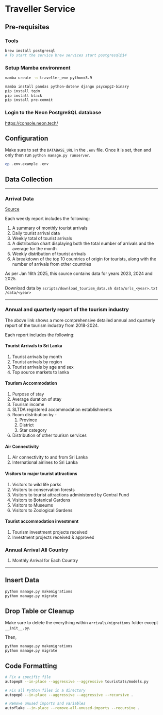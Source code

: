# Traveller Service

## Pre-requisites

### Tools

```bash
brew install postgresql
# To start the service brew services start postgresql@14
```

### Setup Mamba environment

```bash
mamba create -n traveller_env python=3.9
```

```bash
mamba install pandas python-dotenv django psycopg2-binary
pip install tqdm
pip install black
pip install pre-commit
```

### Login to the Neon PostgreSQL database

https://console.neon.tech/


## Configuration

Make sure to set the `DATABASE_URL` in the `.env` file.
Once it is set, then and only then run `python manage.py runserver`.

```bash
cp .env.example .env
```

## Data Collection

---

### Arrival Data

[Source](https://www.sltda.gov.lk/en/weekly-tourist-arrivals-reports-2023)

Each weekly report includes the following:
1. A summary of monthly tourist arrivals
2. Daily tourist arrival data
3. Weekly total of tourist arrivals
4. A distribution chart displaying both the total number of arrivals and the average for the month
5. Weekly distribution of tourist arrivals
6. A breakdown of the top 10 countries of origin for tourists, along with the number of arrivals from other countries


As per Jan 16th 2025, this source contains data for years 2023, 2024 and 2025. 

Download data by `scripts/download_tourism_data.sh data/urls_<year>.txt /data/<year>`

---

### Annual and quarterly report of the tourism industry

The above link shows a more comprehensive detailed annual and quarterly report of the tourism industry from 2018-2024.

Each report includes the following:

#### Tourist Arrivals to Sri Lanka 

1. Tourist arrivals by month 
2. Tourist arrivals by region
3. Tourist arrivals by age and sex 
4. Top source markets to lanka

#### Tourism Accommodation 

1. Purpose of stay 
2. Average duration of stay 
3. Tourism income 
4. SLTDA registered accommodation establishments
5. Room distribution by - 
    1. Province 
    2. District 
    3. Star category 
6. Distribution of other tourism services 

#### Air Connectivity 

1. Air connectivity to and from Sri Lanka 
2. International airlines to Sri Lanka 

#### Visitors to major tourist attractions

1. Visitors to wild life parks 
2. Visitors to conservation forests 
3. Visitors to tourist attractions administered by Central Fund 
4. Visitors to Botanical Gardens 
5. Visitors to Museums 
6. Visitors to Zoological Gardens

#### Tourist accommodation investment 

1. Tourism investment projects received 
2. Investment projects received & approved

### Annual Arrival All Country 

1. Monthly Arrival for Each Country


---

## Insert Data

```bash
python manage.py makemigrations
python manage.py migrate
```

## Drop Table or Cleanup

Make sure to delete the everything within `arrivals/migrations` folder except `__init__.py`.

Then, 

```bash
python manage.py makemigrations
python manage.py migrate
```


## Code Formatting

```bash
# Fix a specific file
autopep8 --in-place --aggressive --aggressive touristats/models.py

# Fix all Python files in a directory
autopep8 --in-place --aggressive --aggressive --recursive .

# Remove unused imports and variables
autoflake --in-place --remove-all-unused-imports --recursive .
```